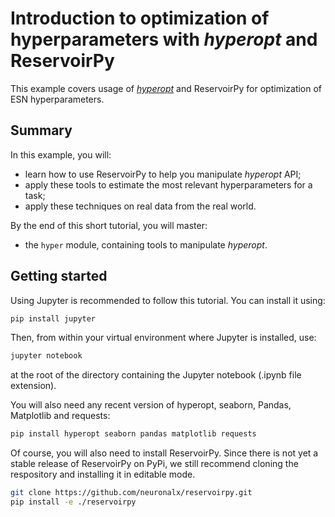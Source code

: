
# Introduction to optimization of hyperparameters with *hyperopt* and ReservoirPy

This example covers usage of [*hyperopt*](http://hyperopt.github.io/hyperopt/) and ReservoirPy for optimization of ESN hyperparameters.

## Summary

In this example, you will:

- learn how to use ReservoirPy to help you manipulate *hyperopt* API;
- apply these tools to estimate the most relevant hyperparameters for a task;
- apply these techniques on real data from the real world.

By the end of this short tutorial, you will master:
- the `hyper` module, containing tools to manipulate *hyperopt*.

## Getting started

Using Jupyter is recommended to follow this tutorial. You can install it using:

```bash
pip install jupyter
```

Then, from within your virtual environment where Jupyter is installed, use:

```bash
jupyter notebook
```
at the root of the directory containing the Jupyter notebook (.ipynb file extension).

You will also need any recent version of hyperopt, seaborn, Pandas, Matplotlib and requests:

```bash
pip install hyperopt seaborn pandas matplotlib requests
```

Of course, you will also need to install ReservoirPy. Since there is not yet a stable release of ReservoirPy on PyPi, we still recommend cloning the respository and installing it in editable mode.

```bash
git clone https://github.com/neuronalx/reservoirpy.git
pip install -e ./reservoirpy
```